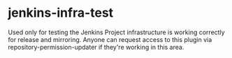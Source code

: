 # jenkins-infra-test

Used only for testing the Jenkins Project infrastructure is working correctly for release and mirroring.
Anyone can request access to this plugin via repository-permission-updater if they're working in this area.
